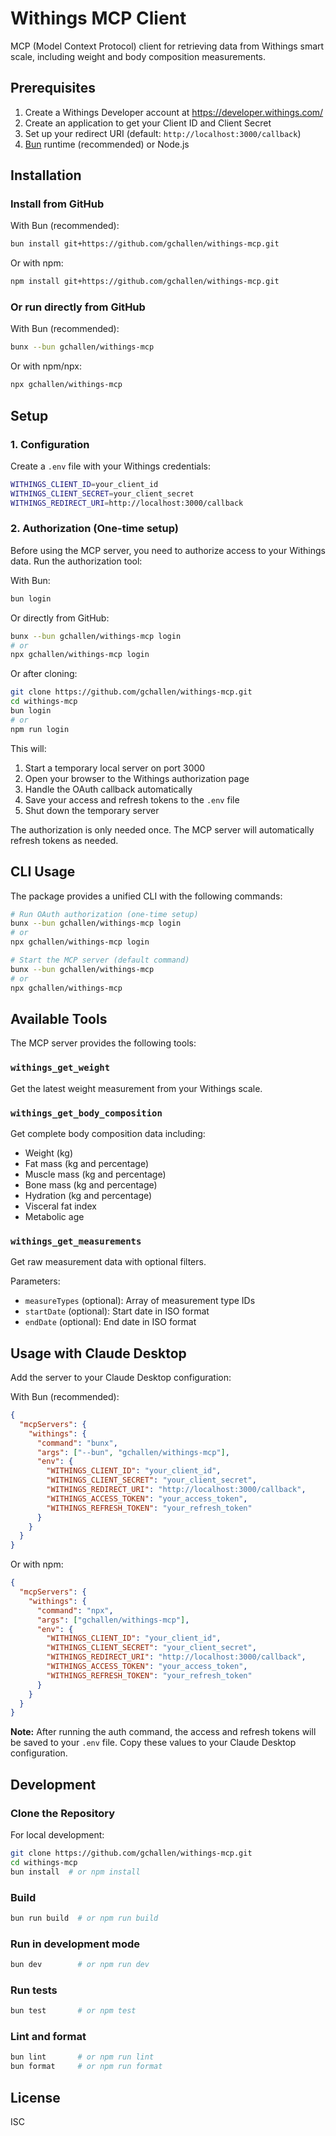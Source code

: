 # Withings MCP Client

MCP (Model Context Protocol) client for retrieving data from Withings smart scale, including weight and body composition measurements.

## Prerequisites

1. Create a Withings Developer account at https://developer.withings.com/
2. Create an application to get your Client ID and Client Secret
3. Set up your redirect URI (default: `http://localhost:3000/callback`)
4. [Bun](https://bun.sh/) runtime (recommended) or Node.js

## Installation

### Install from GitHub

With Bun (recommended):
```bash
bun install git+https://github.com/gchallen/withings-mcp.git
```

Or with npm:
```bash
npm install git+https://github.com/gchallen/withings-mcp.git
```

### Or run directly from GitHub

With Bun (recommended):
```bash
bunx --bun gchallen/withings-mcp
```

Or with npm/npx:
```bash
npx gchallen/withings-mcp
```

## Setup

### 1. Configuration

Create a `.env` file with your Withings credentials:

```bash
WITHINGS_CLIENT_ID=your_client_id
WITHINGS_CLIENT_SECRET=your_client_secret
WITHINGS_REDIRECT_URI=http://localhost:3000/callback
```

### 2. Authorization (One-time setup)

Before using the MCP server, you need to authorize access to your Withings data. Run the authorization tool:

With Bun:
```bash
bun login
```

Or directly from GitHub:
```bash
bunx --bun gchallen/withings-mcp login
# or
npx gchallen/withings-mcp login
```

Or after cloning:
```bash
git clone https://github.com/gchallen/withings-mcp.git
cd withings-mcp
bun login
# or
npm run login
```

This will:
1. Start a temporary local server on port 3000
2. Open your browser to the Withings authorization page
3. Handle the OAuth callback automatically
4. Save your access and refresh tokens to the `.env` file
5. Shut down the temporary server

The authorization is only needed once. The MCP server will automatically refresh tokens as needed.

## CLI Usage

The package provides a unified CLI with the following commands:

```bash
# Run OAuth authorization (one-time setup)
bunx --bun gchallen/withings-mcp login
# or
npx gchallen/withings-mcp login

# Start the MCP server (default command)
bunx --bun gchallen/withings-mcp
# or
npx gchallen/withings-mcp
```

## Available Tools

The MCP server provides the following tools:

### `withings_get_weight`
Get the latest weight measurement from your Withings scale.

### `withings_get_body_composition`
Get complete body composition data including:
- Weight (kg)
- Fat mass (kg and percentage)
- Muscle mass (kg and percentage)
- Bone mass (kg and percentage)
- Hydration (kg and percentage)
- Visceral fat index
- Metabolic age

### `withings_get_measurements`
Get raw measurement data with optional filters.

Parameters:
- `measureTypes` (optional): Array of measurement type IDs
- `startDate` (optional): Start date in ISO format
- `endDate` (optional): End date in ISO format

## Usage with Claude Desktop

Add the server to your Claude Desktop configuration:

With Bun (recommended):
```json
{
  "mcpServers": {
    "withings": {
      "command": "bunx",
      "args": ["--bun", "gchallen/withings-mcp"],
      "env": {
        "WITHINGS_CLIENT_ID": "your_client_id",
        "WITHINGS_CLIENT_SECRET": "your_client_secret",
        "WITHINGS_REDIRECT_URI": "http://localhost:3000/callback",
        "WITHINGS_ACCESS_TOKEN": "your_access_token",
        "WITHINGS_REFRESH_TOKEN": "your_refresh_token"
      }
    }
  }
}
```

Or with npm:
```json
{
  "mcpServers": {
    "withings": {
      "command": "npx",
      "args": ["gchallen/withings-mcp"],
      "env": {
        "WITHINGS_CLIENT_ID": "your_client_id",
        "WITHINGS_CLIENT_SECRET": "your_client_secret",
        "WITHINGS_REDIRECT_URI": "http://localhost:3000/callback",
        "WITHINGS_ACCESS_TOKEN": "your_access_token",
        "WITHINGS_REFRESH_TOKEN": "your_refresh_token"
      }
    }
  }
}
```

**Note:** After running the auth command, the access and refresh tokens will be saved to your `.env` file. Copy these values to your Claude Desktop configuration.

## Development

### Clone the Repository

For local development:

```bash
git clone https://github.com/gchallen/withings-mcp.git
cd withings-mcp
bun install  # or npm install
```

### Build
```bash
bun run build  # or npm run build
```

### Run in development mode
```bash
bun dev        # or npm run dev
```

### Run tests
```bash
bun test       # or npm test
```

### Lint and format
```bash
bun lint       # or npm run lint
bun format     # or npm run format
```

## License

ISC